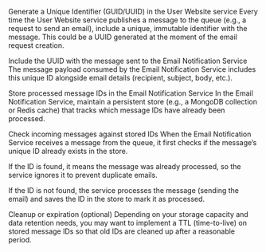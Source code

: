 Generate a Unique Identifier (GUID/UUID) in the User Website service
Every time the User Website service publishes a message to the queue (e.g., a request to send an email), include a unique, immutable identifier with the message. This could be a UUID generated at the moment of the email request creation.

Include the UUID with the message sent to the Email Notification Service
The message payload consumed by the Email Notification Service includes this unique ID alongside email details (recipient, subject, body, etc.).

Store processed message IDs in the Email Notification Service
In the Email Notification Service, maintain a persistent store (e.g., a MongoDB collection or Redis cache) that tracks which message IDs have already been processed.

Check incoming messages against stored IDs
When the Email Notification Service receives a message from the queue, it first checks if the message’s unique ID already exists in the store.

If the ID is found, it means the message was already processed, so the service ignores it to prevent duplicate emails.

If the ID is not found, the service processes the message (sending the email) and saves the ID in the store to mark it as processed.

Cleanup or expiration (optional)
Depending on your storage capacity and data retention needs, you may want to implement a TTL (time-to-live) on stored message IDs so that old IDs are cleaned up after a reasonable period.
